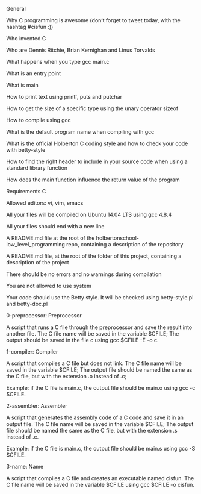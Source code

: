 

General

Why C programming is awesome (don’t forget to tweet today, with the hashtag #cisfun :))

Who invented C

Who are Dennis Ritchie, Brian Kernighan and Linus Torvalds

What happens when you type gcc main.c

What is an entry point

What is main

How to print text using printf, puts and putchar

How to get the size of a specific type using the unary operator sizeof

How to compile using gcc

What is the default program name when compiling with gcc

What is the official Holberton C coding style and how to check your code with betty-style

How to find the right header to include in your source code when using a standard library function

How does the main function influence the return value of the program

Requirements C

Allowed editors: vi, vim, emacs

All your files will be compiled on Ubuntu 14.04 LTS using gcc 4.8.4

All your files should end with a new line

A README.md file at the root of the holbertonschool-low_level_programming repo, containing a description of the repository

A README.md file, at the root of the folder of this project, containing a description of the project

There should be no errors and no warnings during compilation

You are not allowed to use system

Your code should use the Betty style. It will be checked using betty-style.pl and betty-doc.pl

0-preprocessor: Preprocessor

A script that runs a C file through the preprocessor and save the result into another file. The C file name will be saved in the variable $CFILE; The output should be saved in the file c using gcc $CFILE -E -o c.



1-compiler: Compiler

A script that compiles a C file but does not link. The C file name will be saved in the variable $CFILE; The output file should be named the same as the C file, but with the extension .o instead of .c;



Example: if the C file is main.c, the output file should be main.o using gcc -c $CFILE.



2-assembler: Assembler

A script that generates the assembly code of a C code and save it in an output file. The C file name will be saved in the variable $CFILE; The output file should be named the same as the C file, but with the extension .s instead of .c.



Example: if the C file is main.c, the output file should be main.s using gcc -S $CFILE.



3-name: Name

A script that compiles a C file and creates an executable named cisfun. The C file name will be saved in the variable $CFILE using gcc $CFILE -o cisfun.





